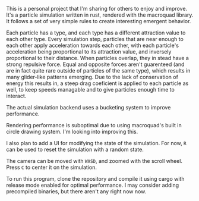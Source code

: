 This is a personal project that I'm sharing for others to enjoy and improve. It's a particle simulation written in rust, rendered with the macroquad library. It follows a set of very simple rules to create interesting emergent behavior. 
  
Each particle has a type, and each type has a different attraction value to each other type. Every simulation step, particles that are near enough to each other apply acceleration towards each other, with each particle's acceleration being proportional to its attraction value, and inversely proportional to their distance. When particles overlap, they in stead have a strong repulsive force. Equal and opposite forces aren't guarenteed (and are in fact quite rare outside of particles of the same type), which results in many glider-like patterns emerging. Due to the lack of conservation of energy this results in, a steep drag coeficient is applied to each particle as well, to keep speeds managable and to give particles enough time to interact. 

The actual simulation backend uses a bucketing system to improve performance. 

Rendering performance is suboptimal due to using macroquad's built in circle drawing system. I'm looking into improving this. 

I also plan to add a UI for modifying the state of the simulation. For now, `R` can be used to reset the simulation with a random state. 

The camera can be moved with `WASD`, and zoomed with the scroll wheel. Press `C` to center it on the simulation. 

To run this program, clone the repository and compile it using cargo with release mode enabled for optimal performance. I may consider adding precompiled binaries, but there aren't any right now now. 
